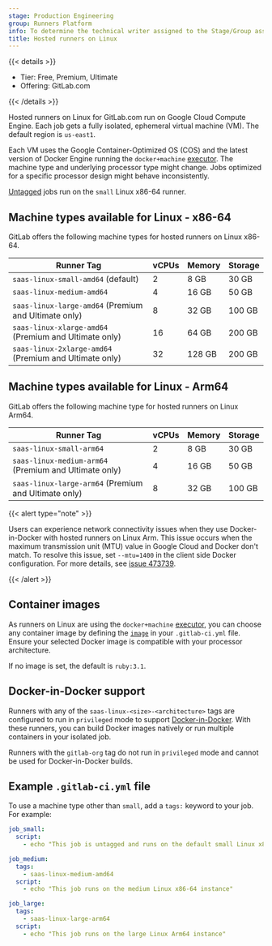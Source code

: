 ```yaml
---
stage: Production Engineering
group: Runners Platform
info: To determine the technical writer assigned to the Stage/Group associated with this page, see https://handbook.gitlab.com/handbook/product/ux/technical-writing/#assignments
title: Hosted runners on Linux
---
```


{{< details >}}

- Tier: Free, Premium, Ultimate
- Offering: GitLab.com

{{< /details >}}

Hosted runners on Linux for GitLab.com run on Google Cloud Compute Engine. Each job gets a fully isolated, ephemeral virtual machine (VM). The default region is `us-east1`.

Each VM uses the Google Container-Optimized OS (COS) and the latest version of Docker Engine running the `docker+machine`
[executor](https://docs.gitlab.com/runner/executors/#docker-machine-executor).
The machine type and underlying processor type might change. Jobs optimized for a specific processor design might behave inconsistently.

[Untagged](../../yaml/_index.md#tags) jobs run on the `small` Linux x86-64 runner.

## Machine types available for Linux - x86-64

GitLab offers the following machine types for hosted runners on Linux x86-64.

<table id="x86-runner-specs" aria-label="Machine types available for Linux x86-64">
  <thead>
    <tr>
      <th>Runner Tag</th>
      <th>vCPUs</th>
      <th>Memory</th>
      <th>Storage</th>
    </tr>
  </thead>
  <tbody>
    <tr>
      <td>
        <code class="runner-tag">saas-linux-small-amd64</code> (default)
      </td>
      <td class="vcpus">2</td>
      <td>8 GB</td>
      <td>30 GB</td>
    </tr>
    <tr>
      <td>
        <code class="runner-tag">saas-linux-medium-amd64</code>
      </td>
      <td class="vcpus">4</td>
      <td>16 GB</td>
      <td>50 GB</td>
    </tr>
    <tr>
      <td>
        <code class="runner-tag">saas-linux-large-amd64</code> (Premium and Ultimate only)
      </td>
      <td class="vcpus">8</td>
      <td>32 GB</td>
      <td>100 GB</td>
    </tr>
    <tr>
      <td>
        <code class="runner-tag">saas-linux-xlarge-amd64</code> (Premium and Ultimate only)
      </td>
      <td class="vcpus">16</td>
      <td>64 GB</td>
      <td>200 GB</td>
    </tr>
    <tr>
      <td>
        <code class="runner-tag">saas-linux-2xlarge-amd64</code> (Premium and Ultimate only)
      </td>
      <td class="vcpus">32</td>
      <td>128 GB</td>
      <td>200 GB</td>
    </tr>
  </tbody>
</table>

## Machine types available for Linux - Arm64

GitLab offers the following machine type for hosted runners on Linux Arm64.

<table id="arm64-runner-specs" aria-label="Machine types available for Linux Arm64">
  <thead>
    <tr>
      <th>Runner Tag</th>
      <th>vCPUs</th>
      <th>Memory</th>
      <th>Storage</th>
    </tr>
  </thead>
  <tbody>
    <tr>
      <td>
        <code class="runner-tag">saas-linux-small-arm64</code>
      </td>
      <td class="vcpus">2</td>
      <td>8 GB</td>
      <td>30 GB</td>
    </tr>
    <tr>
      <td>
        <code class="runner-tag">saas-linux-medium-arm64</code> (Premium and Ultimate only)
      </td>
      <td class="vcpus">4</td>
      <td>16 GB</td>
      <td>50 GB</td>
    </tr>
    <tr>
      <td>
        <code class="runner-tag">saas-linux-large-arm64</code> (Premium and Ultimate only)
      </td>
      <td class="vcpus">8</td>
      <td>32 GB</td>
      <td>100 GB</td>
    </tr>
  </tbody>
</table>

{{< alert type="note" >}}

Users can experience network connectivity issues when they use Docker-in-Docker with hosted runners on Linux
Arm. This issue occurs when the maximum transmission unit (MTU) value in Google Cloud and Docker don't match.
To resolve this issue, set `--mtu=1400` in the client side Docker configuration.
For more details, see [issue 473739](https://gitlab.com/gitlab-org/gitlab/-/issues/473739#workaround).

{{< /alert >}}

## Container images

As runners on Linux are using the `docker+machine` [executor](https://docs.gitlab.com/runner/executors/#docker-machine-executor),
you can choose any container image by defining the [`image`](../../yaml/_index.md#image) in your `.gitlab-ci.yml` file.
Ensure your selected Docker image is compatible with your processor architecture.

If no image is set, the default is `ruby:3.1`.

## Docker-in-Docker support

Runners with any of the `saas-linux-<size>-<architecture>` tags are configured to run in `privileged` mode
to support [Docker-in-Docker](../../docker/using_docker_build.md#use-docker-in-docker).
With these runners, you can build Docker images natively or run multiple containers in your isolated job.

Runners with the `gitlab-org` tag do not run in `privileged` mode and cannot be used for Docker-in-Docker builds.

## Example `.gitlab-ci.yml` file

To use a machine type other than `small`, add a `tags:` keyword to your job.
For example:

```yaml
job_small:
  script:
    - echo "This job is untagged and runs on the default small Linux x86-64 instance"

job_medium:
  tags:
    - saas-linux-medium-amd64
  script:
    - echo "This job runs on the medium Linux x86-64 instance"

job_large:
  tags:
    - saas-linux-large-arm64
  script:
    - echo "This job runs on the large Linux Arm64 instance"
```

